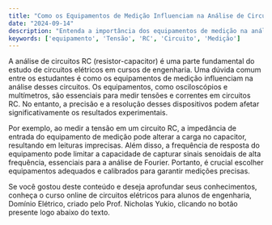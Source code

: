 ```yaml
---
title: "Como os Equipamentos de Medição Influenciam na Análise de Circuitos RC?"
date: "2024-09-14"
description: "Entenda a importância dos equipamentos de medição na análise de circuitos RC e como eles afetam a precisão dos resultados experimentais."
keywords: ['equipamento', 'Tensão', 'RC', 'Circuito', 'Medição']
---
```


A análise de circuitos RC (resistor-capacitor) é uma parte fundamental do estudo de circuitos elétricos em cursos de engenharia. Uma dúvida comum entre os estudantes é como os equipamentos de medição influenciam na análise desses circuitos. Os equipamentos, como osciloscópios e multímetros, são essenciais para medir tensões e correntes em circuitos RC. No entanto, a precisão e a resolução desses dispositivos podem afetar significativamente os resultados experimentais.

Por exemplo, ao medir a tensão em um circuito RC, a impedância de entrada do equipamento de medição pode alterar a carga no capacitor, resultando em leituras imprecisas. Além disso, a frequência de resposta do equipamento pode limitar a capacidade de capturar sinais senoidais de alta frequência, essenciais para a análise de Fourier. Portanto, é crucial escolher equipamentos adequados e calibrados para garantir medições precisas.

Se você gostou deste conteúdo e deseja aprofundar seus conhecimentos, conheça o curso online de circuitos elétricos para alunos de engenharia, Domínio Elétrico, criado pelo Prof. Nicholas Yukio, clicando no botão presente logo abaixo do texto.
